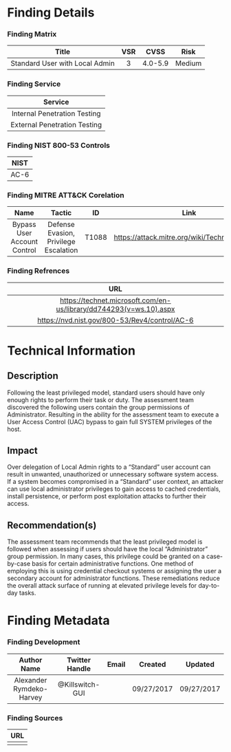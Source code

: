 # Finding Details 

### Finding Matrix
| Title  | VSR  |  CVSS  | Risk |
|:-:|:-:|:-:|:-:|
| Standard User with Local Admin  | 3  | 4.0-5.9  | Medium  |

### Finding Service
| Service  |
|:-:|
| Internal Penetration Testing  |
| External Penetration Testing  |

### Finding NIST 800-53 Controls
| NIST  |
|:-:|
| AC-6 |


### Finding MITRE ATT&CK Corelation
| Name | Tactic | ID | Link |
|:-:|:-:|:-:|:-:|
| Bypass User Account Control | 	Defense Evasion, Privilege Escalation | T1088 | https://attack.mitre.org/wiki/Technique/T1088 |

### Finding Refrences
| URL |
|:-:|
| https://technet.microsoft.com/en-us/library/dd744293(v=ws.10).aspx |
| https://nvd.nist.gov/800-53/Rev4/control/AC-6 | 
 
 
# Technical Information

## Description 
Following the least privileged model, standard users should have only enough rights to perform their task or duty. The assessment team discovered the following users contain the group permissions of Administrator. Resulting in the ability for the assessment team to execute a User Access Control (UAC) bypass to gain full SYSTEM privileges of the host.  

## Impact
Over delegation of Local Admin rights to a “Standard” user account can result in unwanted, unauthorized or unnecessary software system access. If a system becomes compromised in a “Standard” user context, an attacker can use local administrator privileges to gain access to cached credentials, install persistence, or perform post exploitation attacks to further their access.  

## Recommendation(s)
The assessment team recommends that the least privileged model is followed when assessing if users should have the local “Administrator” group permission. In many cases, this privilege could be granted on a case-by-case basis for certain administrative functions. One method of employing this is using credential checkout systems or assigning the user a secondary account for administrator functions. These remediations reduce the overall attack surface of running at elevated privilege levels for day-to-day tasks.

# Finding Metadata
### Finding Development
| Author Name | Twitter Handle | Email | Created | Updated |
|:-:|:-:|:-:|:-:|:-:|
| Alexander Rymdeko-Harvey | @Killswitch-GUI |  | 09/27/2017 | 09/27/2017 |

### Finding Sources
| URL | 
|:-:|
|  |
